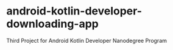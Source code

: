 # android-kotlin-developer-downloading-app
 Third Project for Android Kotlin Developer Nanodegree Program
